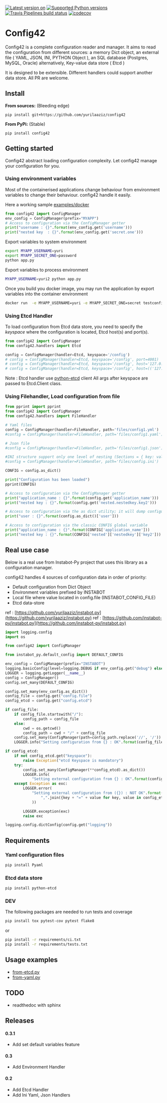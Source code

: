[![Latest version on](https://badge.fury.io/py/config42.svg)](https://badge.fury.io/py/config42)
[![Supported Python versions](https://img.shields.io/pypi/pyversions/config42.svg)](https://pypi.org/project/config42/)
[![Travis Pipelines build status](https://img.shields.io/travis/com/yurilaaziz/config42.svg)](https://travis-ci.com/yurilaaziz/config42/)
[![codecov](https://codecov.io/gh/yurilaaziz/config42/branch/master/graph/badge.svg)](https://codecov.io/gh/yurilaaziz/config42)
# Config42

Config42  is a complete configuration reader and manager. It aims to read the configuration from different sources: a memory Dict object, an external file ( YAML, JSON, INI, PYTHON Object ), an SQL database (Postgres, MySQL, Oracle) 
alternatively, Key-value data store ( Etcd )

It is designed to be extensible. Different handlers could support another data store. 
All PR are welcome. 

## Install 

**From sources:**  (Bleeding edge)

`pip install git+https://github.com/yurilaaziz/config42`

**From PyPi:** (Stable)

`pip install config42`

## Getting started
Config42 abstract loading configuration complexity. Let config42 manage your configuration for you.

### Using environment variables 
Most of the containerised applications change behaviour from environment variables to change their behaviour. config42 handle it easily.
 
Here a working sample [examples/docker](examples/docker)

```python
from config42 import ConfigManager
env_config = ConfigManager(prefix="MYAPP")
# Access to configuration via the ConfigManager getter
print("username : {}".format(env_config.get('username')))
print("nested key  : {}".format(env_config.get('secret.one')))
```

Export variables to system environment 
```bash
export MYAPP_USERNAME=yuri
export MYAPP_SECRET_ONE=password
python app.py
```

Export variables to process environment 

```bash
MYAPP_USERNAME=yuri2 python app.py
```

Once you build you docker image, you may run the application by export variables into the container environment
```bash
docker run  -e MYAPP_USERNAME=yuri -e MYAPP_SECRET_ONE=secret testconfig42:latest
```


### Using Etcd  Handler 
To load configuration from Etcd data store, you need to specify the *keyspace* where the configuration is located, Etcd host(s) and port(s).

```python
from config42 import ConfigManager
from config42.handlers import Etcd

config = ConfigManager(handler=Etcd, keyspace='/config')
# config = ConfigManager(handler=Etcd, keyspace='/config', port=4001)
# config = ConfigManager(handler=Etcd, keyspace='/config', host='127.0.0.1', port=4001)
# config = ConfigManager(handler=Etcd, keyspace='/config', host=(('127.0.0.1', 4001), ('127.0.0.1', 4002), ('127.0.0.1', 4003)))

```
Note : Etcd handler use [python-etcd](https://github.com/jplana/python-etcd) client 
All args after keyspace are passed to Etcd.Client class. 


### Using Filehandler, Load configuration from file 
```python
from pprint import pprint
from config42 import ConfigManager
from config42.handlers import FileHandler

# Yaml files
config = ConfigManager(handler=FileHandler, path='files/config1.yml')
#config = ConfigManager(handler=FileHandler, path='files/config1.yaml')

# Json file 
#config = ConfigManager(handler=FileHandler, path='files/config1.json')

#INI structure support only one level of nesting (Sections = { key: value }) 
#config = ConfigManager(handler=FileHandler, path='files/config.ini')

CONFIG = config.as_dict()

print("Configuration has been loaded")
pprint(CONFIG)

# Access to configuration via the ConfigManager getter
print("application_name : {}".format(config.get('application_name')))
print("nested key : {}".format(config.get('nested.nestedkey.key2')))

# Access to configuration via the as dict utility; it will dump configuration file to data store if updated
print("user : {}".format(config.as_dict()['user']))

# Access to configuration via the classic CONFIG global variable
print("application_name : {}".format(CONFIG['application_name']))
print("nested key : {}".format(CONFIG['nested']['nestedkey']['key2']))
````

## Real use case
Below is a real use from Instabot-Py project that uses this library as a configuration manager.

config42 handles 4 sources of configuration data in order of priority:

* Default configuration from Dict Object
* Environment variables prefixed by INSTABOT
* Local file where value located in config.file (INSTABOT_CONFIG_FILE)
* Etcd data-store

ref : [https://github.com/yurilaaziz/instabot.py](https://github.com/yurilaaziz/instabot.py)
ref : [https://github.com/instabot-py/instabot.py](https://github.com/instabot-py/instabot.py) 

```python
import logging.config
import os

from config42 import ConfigManager

from instabot_py.default_config import DEFAULT_CONFIG

env_config = ConfigManager(prefix="INSTABOT")
logging.basicConfig(level=logging.DEBUG if env_config.get("debug") else logging.INFO)
LOGGER = logging.getLogger(__name__)
config = ConfigManager()
config.set_many(DEFAULT_CONFIG)

config.set_many(env_config.as_dict())
config_file = config.get("config.file")
config_etcd = config.get("config.etcd")

if config_file:
    if config_file.startswith("/"):
        config_path = config_file
    else:
        cwd = os.getcwd()
        config_path = cwd + "/" + config_file
    config.set_many(ConfigManager(path=config_path.replace('//', '/')).as_dict())
    LOGGER.info("Setting configuration from {} : OK".format(config_file))

if config_etcd:
    if not config_etcd.get("keyspace"):
        raise Exception("etcd Keyspace is mandatory")
    try:
        config.set_many(ConfigManager(**config_etcd).as_dict())
        LOGGER.info(
            "Setting external configuration from {} : OK".format(config_file))
    except Exception as exc:
        LOGGER.error(
            "Setting external configuration from ({}) : NOT OK".format(
                ",".join({key + "=" + value for key, value in config_etcd.items() or {}})
            ))

        LOGGER.exception(exc)
        raise exc

logging.config.dictConfig(config.get("logging"))

``` 


## Requirements
### Yaml configuration files

```bash
pip install Pyaml
```

### Etcd data store 
```bash
pip install python-etcd
```

### DEV 
The following packages are needed to run tests and coverage

```bash
pip install tox pytest-cov pytest flake8
```

or 

```bash
pip install -r requirements/ci.txt
pip install -r requirements/tests.txt
```


## Usage examples

* [from-etcd.py](examples/from-etcd.py)
* [from-yaml.py](examples/from-yaml.py)


## TODO
* readthedoc with sphinx

## Releases

#### 0.3.1
* Add set default variables feature
#### 0.3
* Add Environment Handler

#### 0.2

* Add Etcd Handler
* Add Ini Yaml, Json Handlers